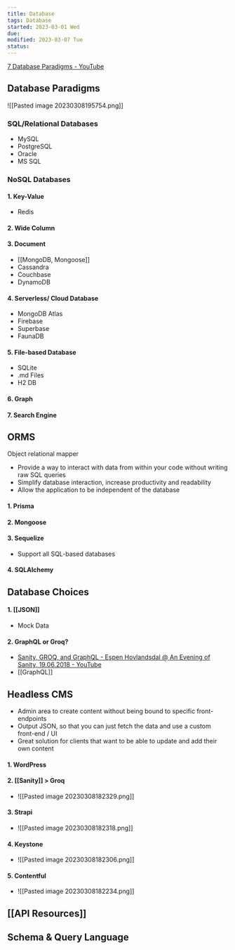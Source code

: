 ```yaml
---
title: Database
tags: Database  
started: 2023-03-01 Wed
due: 
modified: 2023-03-07 Tue
status: 
---
```

[7 Database Paradigms - YouTube](https://www.youtube.com/watch?v=W2Z7fbCLSTw&list=PL0vfts4VzfNjQOM9VClyL5R0LeuTxlAR3&index=10)
## Database Paradigms
![[Pasted image 20230308195754.png]]
### SQL/Relational Databases
- MySQL
- PostgreSQL
- Oracle
- MS SQL
### NoSQL Databases
#### 1. Key-Value
- Redis
#### 2. Wide Column
#### 3. Document
- [[MongoDB, Mongoose]]
- Cassandra
- Couchbase
- DynamoDB
#### 4. Serverless/ Cloud Database
- MongoDB Atlas
- Firebase
- Superbase
- FaunaDB
#### 5. File-based Database
- SQLite
- .md Files
- H2 DB
#### 6. Graph
#### 7. Search Engine
## ORMS
Object relational mapper
- Provide a way to interact with data from within your code without writing raw SQL queries
- Simplify database interaction, increase productivity and readability
- Allow the application to be independent of the database
#### 1. Prisma
#### 2. Mongoose
#### 3. Sequelize
- Support all SQL-based databases
#### 4. SQLAlchemy
## Database Choices
#### 1. [[JSON]]
- Mock Data

#### 2. GraphQL or Groq?
- [Sanity, GROQ, and GraphQL - Espen Hovlandsdal @ An Evening of Sanity, 19.06.2018 - YouTube](https://www.youtube.com/watch?v=Jcfubj2zRI0)
- [[GraphQL]]

## Headless CMS
- Admin area to create content without being bound to specific front-endpoints
- Output JSON, so that you can just fetch the data and use a custom front-end / UI
- Great solution for clients that want to be able to update and add their own content
#### 1. WordPress
#### 2. [[Sanity]] > Groq
- ![[Pasted image 20230308182329.png]]
#### 3. Strapi 
- ![[Pasted image 20230308182318.png]]
#### 4. Keystone
- ![[Pasted image 20230308182306.png]]
#### 5. Contentful
- ![[Pasted image 20230308182234.png]]
## [[API Resources]]

## Schema & Query Language
